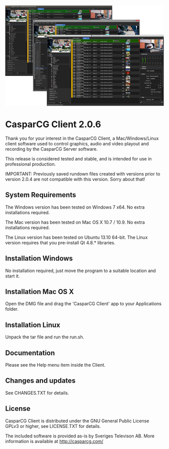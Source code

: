 <p align="center"><img src="/src/Widgets/Images/Clients.png"></p>

# CasparCG Client 2.0.6
Thank you for your interest in the CasparCG Client, a Mac/Windows/Linux client 
software used to control graphics, audio and video playout and recording
by the CasparCG Server software.

This release is considered tested and stable, and is intended for use in
professional production.

IMPORTANT: Previously saved rundown files created with versions prior to 
version 2.0.4 are not compatible with this version. Sorry about that!

## System Requirements
The Windows version has been tested on Windows 7 x64. 
No extra installations required.

The Mac version has been tested on Mac OS X 10.7 / 10.9.
No extra installations required.

The Linux version has been tested on Ubuntu 13.10 64-bit.
The Linux version requires that you pre-install Qt 4.8.* libraries.

## Installation Windows
No installation required, just move the program to a suitable location and 
start it.

## Installation Mac OS X
Open the DMG file and drag the 'CasparCG Client' app to your Applications folder.

## Installation Linux
Unpack the tar file and run the run.sh.

## Documentation
Please see the Help menu item inside the Client.

## Changes and updates
See CHANGES.TXT for details.

## License
CasparCG Client is distributed under the GNU General Public License GPLv3 or
higher, see LICENSE.TXT for details.

The included software is provided as-is by Sveriges Televison AB.
More information is available at http://casparcg.com/
